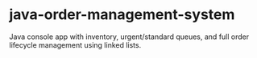 # java-order-management-system
 Java console app with inventory, urgent/standard queues, and full order lifecycle management using linked lists.
